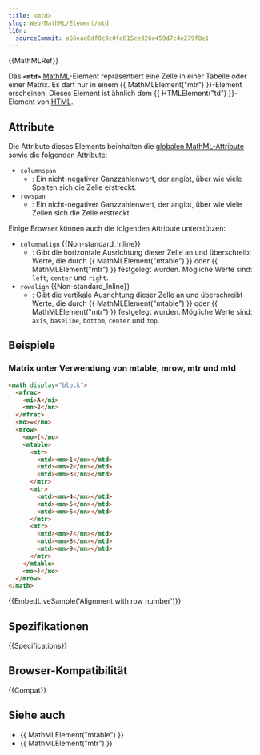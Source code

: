 ```yaml
---
title: <mtd>
slug: Web/MathML/Element/mtd
l10n:
  sourceCommit: a66ead0df0c9c0fd615ce926e459d7c4e279f8e1
---
```


{{MathMLRef}}

Das **`<mtd>`** [MathML](/de/docs/Web/MathML)-Element repräsentiert eine Zelle in einer Tabelle oder einer Matrix. Es darf nur in einem {{ MathMLElement("mtr") }}-Element erscheinen. Dieses Element ist ähnlich dem {{ HTMLElement("td") }}-Element von [HTML](/de/docs/Web/HTML).

## Attribute

Die Attribute dieses Elements beinhalten die [globalen MathML-Attribute](/de/docs/Web/MathML/Global_attributes) sowie die folgenden Attribute:

- `columnspan`
  - : Ein nicht-negativer Ganzzahlenwert, der angibt, über wie viele Spalten sich die Zelle erstreckt.
- `rowspan`
  - : Ein nicht-negativer Ganzzahlenwert, der angibt, über wie viele Zeilen sich die Zelle erstreckt.

Einige Browser können auch die folgenden Attribute unterstützen:

- `columnalign` {{Non-standard_Inline}}
  - : Gibt die horizontale Ausrichtung dieser Zelle an und überschreibt Werte, die durch {{ MathMLElement("mtable") }} oder {{ MathMLElement("mtr") }} festgelegt wurden. Mögliche Werte sind: `left`, `center` und `right`.
- `rowalign` {{Non-standard_Inline}}
  - : Gibt die vertikale Ausrichtung dieser Zelle an und überschreibt Werte, die durch {{ MathMLElement("mtable") }} oder {{ MathMLElement("mtr") }} festgelegt wurden. Mögliche Werte sind: `axis`, `baseline`, `bottom`, `center` und `top`.

## Beispiele

### Matrix unter Verwendung von mtable, mrow, mtr und mtd

```html
<math display="block">
  <mfrac>
    <mi>A</mi>
    <mn>2</mn>
  </mfrac>
  <mo>=</mo>
  <mrow>
    <mo>(</mo>
    <mtable>
      <mtr>
        <mtd><mn>1</mn></mtd>
        <mtd><mn>2</mn></mtd>
        <mtd><mn>3</mn></mtd>
      </mtr>
      <mtr>
        <mtd><mn>4</mn></mtd>
        <mtd><mn>5</mn></mtd>
        <mtd><mn>6</mn></mtd>
      </mtr>
      <mtr>
        <mtd><mn>7</mn></mtd>
        <mtd><mn>8</mn></mtd>
        <mtd><mn>9</mn></mtd>
      </mtr>
    </mtable>
    <mo>)</mo>
  </mrow>
</math>
```

{{EmbedLiveSample('Alignment with row number')}}

## Spezifikationen

{{Specifications}}

## Browser-Kompatibilität

{{Compat}}

## Siehe auch

- {{ MathMLElement("mtable") }}
- {{ MathMLElement("mtr") }}
